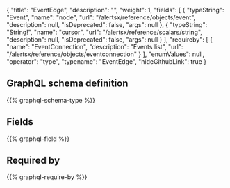 {
  "title": "EventEdge",
  "description": "",
  "weight": 1,
  "fields": [
    {
      "typeString": "Event",
      "name": "node",
      "url": "/alertsx/reference/objects/event",
      "description": null,
      "isDeprecated": false,
      "args": null
    },
    {
      "typeString": "String!",
      "name": "cursor",
      "url": "/alertsx/reference/scalars/string",
      "description": null,
      "isDeprecated": false,
      "args": null
    }
  ],
  "requireby": [
    {
      "name": "EventConnection",
      "description": "Events list",
      "url": "/alertsx/reference/objects/eventconnection"
    }
  ],
  "enumValues": null,
  "operator": "type",
  "typename": "EventEdge",
  "hideGithubLink": true
}
## GraphQL schema definition

{{% graphql-schema-type %}}

## Fields

{{% graphql-field %}}

## Required by

{{% graphql-require-by %}}

